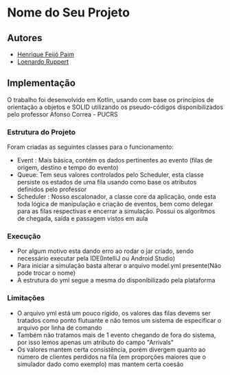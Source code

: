 # Nome do Seu Projeto

## Autores

* [Henrique Feijó Paim](https://github.com/seu-usuario-github](https://github.com/theMentatHenrique))
* [Loenardo Ruppert](https://github.com/usuario-colaborador-1](https://github.com/yazuc))

## Implementação

O trabalho foi desenvolvido em Kotlin, usando com base os princípios de orientação a objetos e SOLID
utilizando os pseudo-códigos disponibilizados pelo professor Afonso Correa - PUCRS

### Estrutura do Projeto

Foram criadas as seguintes classes para o funcionamento:
* Event : Mais básica, contém os dados pertinentes ao evento (filas de origem, destino e tempo do evento)
* Queue: Tem seus valores controlados pelo Scheduler, esta classe persiste os estados de uma fila usando como base os atributos definidos pelo professor
* Scheduler : Nosso escalonador, a classe core da aplicação, onde esta toda lógica de manipulação e criação de eventos, bem como delegar para as filas respectivas e
  encerrar a simulação. Possui os algoritmos de chegada, saída e passagem vistos em aula

### Execução
* Por algum motivo esta dando erro ao rodar o jar criado, sendo necessário executar pela IDE(IntelliJ ou Android Studio)
* Para iniciar a simulação basta alterar o arquivo model.yml presente(Não pode trocar o nome)
* A estrutura do yml segue a mesma do disponibilizado pela plataforma

### Limitações
* O arquivo yml está um pouco rígido, os valores das filas devems ser tratados como ponto flutuante e não temos um sistema de especificar o arquivo por linha de comando
* Também não tratamos mais de 1 evento chegando de fora do sistema, por isso lemos apenas um atributo do campo "Arrivals"
* Os valores mantem certa consistência, porém divergem quanto ao número de clientes perdidos na fila (em proporções maiores que o simulador dado como exemplo) mas mantem certa coesão


